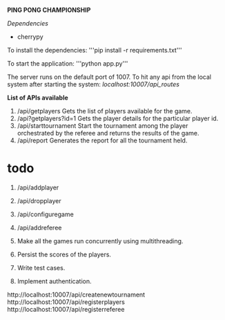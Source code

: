 **PING PONG CHAMPIONSHIP**

*Dependencies*
- cherrypy

To install the dependencies:
'''pip install -r requirements.txt'''

To start the application:
'''python app.py'''

The server runs on the default port of 1007.
To hit any api from the local system after starting the system:
*localhost:10007/api_routes*

**List of APIs available**
1. /api/getplayers
Gets the list of players available for the game.
2. /api?getplayers?id=1
Gets the player details for the particular player id.
3. /api/starttournament
Start the tournament among the player orchestrated by the referee and returns
the results of the game.
4. /api/report
Generates the report for all the tournament held.


# todo
1. /api/addplayer
2. /api/dropplayer
3. /api/configuregame
4. /api/addreferee

5. Make all the games run concurrently using multithreading.
6. Persist the scores of the players.
7. Write test cases.
8. Implement authentication.

http://localhost:10007/api/createnewtournament
http://localhost:10007/api/registerplayers
http://localhost:10007/api/registerreferee

